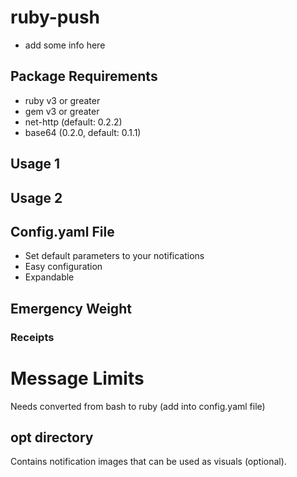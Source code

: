 # ruby-push
- add some info here

## Package Requirements
- ruby v3 or greater
- gem v3 or greater
- net-http (default: 0.2.2)
- base64 (0.2.0, default: 0.1.1)

## Usage 1

## Usage 2

## Config.yaml File
- Set default parameters to your notifications
- Easy configuration
- Expandable

## Emergency Weight

### Receipts

# Message Limits
Needs converted from bash to ruby (add into config.yaml file)
 
## opt directory
 Contains notification images that can be used as visuals (optional).